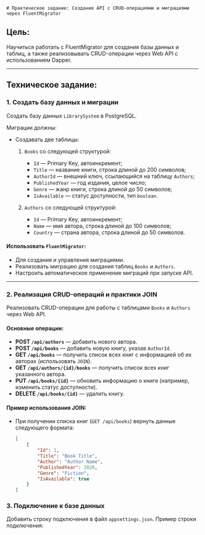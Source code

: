     # Практическое задание: Создание API с CRUD-операциями и миграциями через FluentMigrator

## Цель:
Научиться работать с FluentMigrator для создания базы данных и таблиц, а также реализовывать CRUD-операции через Web API с использованием Dapper.

---

## Техническое задание:
### 1. Создать базу данных и миграции  

Создать базу данных `LibrarySystem` в PostgreSQL.  

Миграции должны:  
- Создавать две таблицы:  
  1. `Books` со следующей структурой:  
     - `Id` — Primary Key, автоинкремент;  
     - `Title` — название книги, строка длиной до 200 символов;  
     - `AuthorId` — внешний ключ, ссылающийся на таблицу `Authors`;  
     - `PublishedYear` — год издания, целое число;  
     - `Genre` — жанр книги, строка длиной до 50 символов;  
     - `IsAvailable` — статус доступности, тип `boolean`.  

  2. `Authors` со следующей структурой:  
     - `Id` — Primary Key, автоинкремент;  
     - `Name` — имя автора, строка длиной до 100 символов;  
     - `Country` — страна автора, строка длиной до 50 символов.  

#### Использовать `FluentMigrator`:
- Для создания и управления миграциями.
- Реализовать миграцию для создания таблиц `Books` и `Authors`.
- Настроить автоматическое применение миграций при запуске API.

---

### 2. Реализация CRUD-операций и практики JOIN

Реализовать CRUD-операции для работы с таблицами `Books` и `Authors` через Web API.  

#### Основные операции:
- **POST `/api/authors`** — добавить нового автора.  
- **POST `/api/books`** — добавить новую книгу, указав `AuthorId`.  
- **GET `/api/books`** — получить список всех книг с информацией об их авторах (использовать `JOIN`).  
- **GET `/api/authors/{id}/books`** — получить список всех книг указанного автора.  
- **PUT `/api/books/{id}`** — обновить информацию о книге (например, изменить статус доступности).  
- **DELETE `/api/books/{id}`** — удалить книгу.  

#### Пример использования JOIN:
- При получении списка книг (`GET /api/books`) вернуть данные следующего формата:  
  ```json
  [
      {
          "Id": 1,
          "Title": "Book Title",
          "Author": "Author Name",
          "PublishedYear": 2020,
          "Genre": "Fiction",
          "IsAvailable": true
      }
  ]
### 3. Подключение к базе данных
Добавить строку подключения в файл `appsettings.json`. Пример строки подключения:
